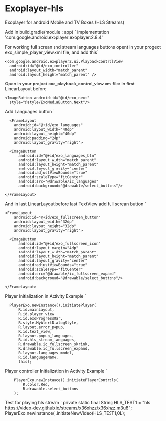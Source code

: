 # Exoplayer-hls
Exoplayer for android Mobile and TV Boxes (HLS Streams)

Add in build.gradle(module : app) `
  implementation 'com.google.android.exoplayer:exoplayer:2.8.4'
  
For working full screan and stream languages buttons opent in your progect exo_simple_player_view.xml file, and add this`

    <com.google.android.exoplayer2.ui.PlaybackControlView
      android:id="@id/exo_controller"
      android:layout_width="match_parent"
      android:layout_height="match_parent" />
      
Open in your project exo_playback_control_view.xml file:
In first LinearLayout before 

    <ImageButton android:id="@id/exo_next"
      style="@style/ExoMediaButton.Next"/> 
      
Add Languages button `

      <FrameLayout
        android:id="@+id/exo_languages"
        android:layout_width="40dp"
        android:layout_height="40dp"
        android:padding="2dp"
        android:layout_gravity="right">

      <ImageButton
          android:id="@+id/exo_languages_btn"
          android:layout_width="match_parent"
          android:layout_height="match_parent"
          android:layout_gravity="center"
          android:adjustViewBounds="true"
          android:scaleType="fitCenter"
          android:src="@drawable/ic_languages"
          android:background="@drawable/select_buttons"/>

    </FrameLayout>
    
And in last LinearLayout before last TextView add full screan button `

    <FrameLayout
        android:id="@+id/exo_fullscreen_button"
        android:layout_width="32dp"
        android:layout_height="32dp"
        android:layout_gravity="right">

      <ImageButton
          android:id="@+id/exo_fullscreen_icon"
          android:layout_margin="4dp"
          android:layout_width="match_parent"
          android:layout_height="match_parent"
          android:layout_gravity="center"
          android:adjustViewBounds="true"
          android:scaleType="fitCenter"
          android:src="@drawable/ic_fullscreen_expand"
          android:background="@drawable/select_buttons"/>

    </FrameLayout>
    
    
Player Initialization in Activity Example `

      PlayerExo.newInstance().initiatePlayer(
          R.id.mainLayout,
          R.id.player_view,
          R.id.exoProgressBar,
          R.style.MyAlertDialogStyle,
          R.layout.error_popup,
          R.id.text_view,
          R.layout.popup_languages,
          R.id.hls_stream_languages,
          R.drawable.ic_fullscreen_skrink,
          R.drawable.ic_fullscreen_expand,
          R.layout.languages_model,
          R.id.languageName,
          this);
          
Player controller Initialization in Activity Example `

        PlayerExo.newInstance().initiatePlayerControls(
            R.color.Red,
            R.drawable.select_buttons
        );
        
Test for playing hls stream `
       private static final String HLS_TEST1 = "hls https://video-dev.github.io/streams/x36xhzz/x36xhzz.m3u8";
       PlayerExo.newInstance().initiateNewVideo(HLS_TEST1,0L);

